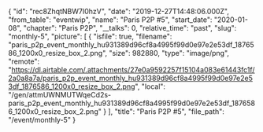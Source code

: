 {
  "id": "rec8ZhqtNBW7I0hzV",
  "date": "2019-12-27T14:48:06.000Z",
  "from_table": "eventwip",
  "name": "Paris P2P #5",
  "start_date": "2020-01-08",
  "chapter": "Paris P2P",
  "__talks": 0,
  "relative_time": "past",
  "slug": "monthly-5",
  "picture": [
    {
      "isfile": true,
      "filename": "paris_p2p_event_monthly_hu931389d96cf8a4995f99d0e97e2e53df_1876586_1200x0_resize_box_2.png",
      "size": 982880,
      "type": "image/png",
      "remote": "https://dl.airtable.com/.attachments/27e0a9592257f15104a083e61443fc1f/2a0a8a7a/paris_p2p_event_monthly_hu931389d96cf8a4995f99d0e97e2e53df_1876586_1200x0_resize_box_2.png",
      "local": "/gen/attmUWNMUTWqeCd2s-paris_p2p_event_monthly_hu931389d96cf8a4995f99d0e97e2e53df_1876586_1200x0_resize_box_2.png"
    }
  ],
  "title": "Paris P2P #5",
  "file_path": "/event/monthly-5"
}